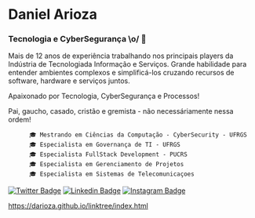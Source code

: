 # Daniel Arioza
 
### Tecnologia e CyberSegurança \o/ 🔐

   Mais de 12 anos de experiência trabalhando nos principais players 
   da Indústria de Tecnologiada Informação e Serviços.
   Grande habilidade para entender ambientes complexos e simplificá-los 
   cruzando recursos de software, hardware e serviços juntos.
          
   Apaixonado por Tecnologia, CyberSegurança e Processos!
        
   Pai, gaucho, casado, cristão e gremista - não necessáriamente nessa ordem!
          
          🎓 Mestrando em Ciências da Computação - CyberSecurity - UFRGS
          🎓 Especialista em Governança de TI - UFRGS
          🎓 Especialista FullStack Development - PUCRS
          🎓 Especialista em Gerenciamento de Projetos
          🎓 Especialista em Sistemas de Telecomunicaçoes

[![Twitter Badge](https://img.shields.io/badge/-Twitter-1ca0f1?style=flat-square&labelColor=1ca0f1&logo=twitter&logoColor=white&link=https://twitter.com/daniel_arioza)](https://twitter.com/daniel_arioza)
[![Linkedin Badge](https://img.shields.io/badge/-LinkedIn-blue?style=flat-square&logo=Linkedin&logoColor=white&link=https://www.linkedin.com/in/daniel-arioza)](https://www.linkedin.com/in/daniel-arioza)
[![Instagram Badge](https://img.shields.io/badge/Instagram-E4405F?style=for-the-badge&logo=instagram&logoColor=white&link=https://https://instagram.com/daniel_arioza/)](https://www.linkedin.com/in/daniel-arioza](https://www.instagram.com/daniel_arioza/))

https://darioza.github.io/linktree/index.html


<!-- YOUTUBE:START -->

<!-- YOUTUBE:END -->
